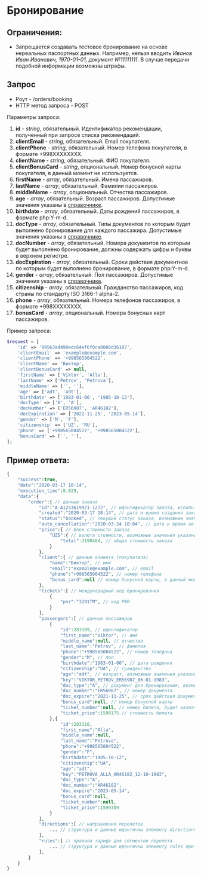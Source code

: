 Бронирование
============

Ограничения:
------------

* Запрещается создавать тестовое бронирование на основе нереальных паспортных данных. Например, нельзя вводить *Иванов Иван Иванович, 1970-01-01, документ №11111111*. В случае передачи подобной информации возможны штрафы.

Запрос
------

* Роут - /orders/booking
* HTTP метод запроса - POST

Параметры запроса:

1. **id** - *string*, обязательный. Идентификатор рекомендации, полученный при запросе списка рекомендаций.
2. **clientEmail** - *string*, обязательный. Email покупателя.
3. **clientPhone** - *string*, обязательный. Номер телефона покупателя, в формате +998XXXXXXXX.
4. **clientName** - *string*, обязательный. ФИО покупателя.
5. **clientBonusCard** - *string*, опциональный. Номер бонусной карты покупателя, в данный момент не используется.
6. **firstName** - *array*, обязательный. Имена пассажиров.
7. **lastName** - *array*, обязательный. Фамилии пассажиров.
8. **middleName** - *array*, опциональный. Отчества пассажиров.
9. **age** - *array*, обязательный. Возраст пассажиров. Допустимые значения указаны в [справочнике](guide.md).
10. **birthdate** - *array*, обязательный. Даты рождений пассажиров, в формате php:Y-m-d.
11. **docType** - *array*, обязательный. Типы документов по которым будет выполнено бронирование для каждого пассажира. Допустимые значения указаны в [справочнике](guide.md).
12. **docNumber** - *array*, обязательный. Номера документов по которым будет выполнено бронирование, должны содержать цифры и буквы в верхнем регистре.
13. **docExpiration** - *array*, обязательный. Сроки действия документнов по которым будет выполнено бронирование, в формате php:Y-m-d.
14. **gender** - *array*, обязательный. Пол пассажиров. Допустимые значения указаны в [справочнике](guide.md).
15. **citizenship** - *array*, обязательный. Гражданство пассажиров, код страны по стандарту ISO 3166-1 alpha-2.
16. **phone** - *array*, обязательный. Номера телефонов пассажиров, в формате +998XXXXXXXX.
18. **bonusCard** - *array*, опциональный. Номера бонусных карт пассажиров.

Пример запроса:

```php
$request = [
    'id' => '99563ad490edc64ef6f0ca0800d36187',
    'clientEmail' => 'example@example.com',
    'clientPhone' => '+998565004522',
    'clientName' => 'Виктор',
    'clientBonusCard' => null,
    'firstName' => ['Viktor', 'Alla'],
    'lastName' => ['Petrov', 'Petrova'],
    'middleName' => ['', ''],
    'age' => ['adt', 'adt'],
    'birthdate' => ['1983-01-06', '1985-10-12'],
    'docType' => ['A', 'A'],
    'docNumber' => ['ER56987', 'AR46182'],
    'docExpiration' => ['2022-11-25', '2023-05-14'],
    'gender' => ['M', 'F'],
    'citizenship' => ['UZ', 'RU'],
    'phone' => ['+998565004522', '+998565004522'],
    'bonusCard' => ['', ''],
];
```

Пример ответа:
--------------

```php
{
    "success":true,
    "date":"2020-03-17 18:14",
    "execution_time":8.029,
    "data":{
        "order":{ // данные заказа
            "id":"A-A1253619921-1272", // идентификатор заказа, используется при оплате
            "created":"2020-03-17 18:14", // дата и время создания заказа по Гринвичу
            "status":"booked", // текущий статус заказа, возможные значения указаны в справочнике
            "auto_cancellation":"2020-03-24 18:04", // дата и время автоотмены неоплаченного заказа по Гринвичу
            "price":{ // блок стоимости заказа
                "UZS":{ // валюта стоимости, возможные значения указаны в справочнике
                    "total":3198484, // общая стоимость заказа
                }
            },
            "client":{ // данные клиента (покупателя)
                "name":"Виктор", // имя
                "email":"example@example.com", // email
                "phone":"+998565004522", // номер телефона
                "bonus_card":null // номер бонусной карты, в данный момент не используется
            },
            "tickets":[ // международный код бронирования
                {
                    "pnr":"3291TM", // код PNR
                }
            ],
            "passengers":[ // данные пассажиров
                {
                    "id":283109, // идентификатор
                    "first_name":"Viktor", // имя
                    "middle_name":null, // отчество
                    "last_name":"Petrov", // фамилия
                    "phone":"+998565004522", // номер телефона
                    "gender":"M", // пол
                    "birthdate":"1983-01-06", // дата рождения
                    "citizenship":"UA", // гражданство
                    "age":"adt", // возраст, возможные значения указаны в справочнике
                    "key":"VIKTOR_PETROV_ER56987_06-01-1983",
                    "doc_type":"A", // документ для бронирования, возможные значения указаны в справочнике
                    "doc_number":"ER56987", // номер документа
                    "doc_expire":"2021-11-25", // срок действия документа
                    "bonus_card":null, // номер бонусной карты
                    "ticket_number":null, // номер билета, будет назначен после оплаты
                    "ticket_price":1599175 // стоимость билета
                },{
                    "id":283110,
                    "first_name":"Alla",
                    "middle_name":null,
                    "last_name":"Petrova",
                    "phone":"+998565004522",
                    "gender":"F",
                    "birthdate":"1985-10-12",
                    "citizenship":"UA",
                    "age":"adt",
                    "key":"PETROVA_ALLA_AR46182_12-10-1983",
                    "doc_type":"A",
                    "doc_number":"AR46182",
                    "doc_expire":"2023-05-14",
                    "bonus_card":null,
                    "ticket_number":null,
                    "ticket_price":1599309
                }
            ],
            "directions":[ // направления перелетов
                ... // структура и данные идентичны элементу directions при запросе списка рекомендаций
            ],
            "rules":[ // правила тарифа для сегментов перелета
                ... // структура и данные идентичны элементу rules при запросе данных и условий тарифа для отдельной рекомендации
            ],
        }
    }
}
```